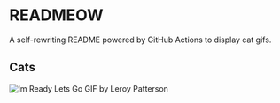 # READMEOW

A self-rewriting README powered by GitHub Actions to display cat gifs.

## Cats

![Im Ready Lets Go GIF by Leroy Patterson](https://media4.giphy.com/media/CjmvTCZf2U3p09Cn0h/200.gif?cid=9acd02da8okc85q8r5jdffvkma4b7rh8zcv8cxhwvs227ms4&ep=v1_gifs_search&rid=200.gif&ct=g)

